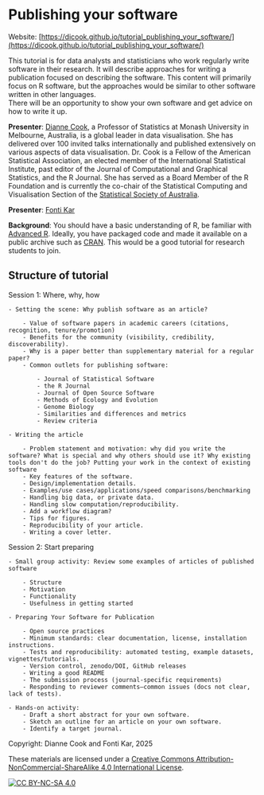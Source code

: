 # Publishing your software

Website: [https://dicook.github.io/tutorial_publishing_your_software/](https://dicook.github.io/tutorial_publishing_your_software/)

This tutorial is for data analysts and statisticians who work regularly write 
software in their research. It will describe approaches for writing a publication 
focused on describing the software. This content will primarily focus on R software, 
but the approaches would be similar to other software written in other languages.  
There will be an opportunity to show your own software and get advice on how to write it up. 

**Presenter**: [Dianne Cook](https://www.dicook.org), a Professor of 
Statistics at Monash University in Melbourne, Australia, is a global leader
in data visualisation. She has delivered over 100 invited talks 
internationally and published extensively on various aspects of data 
visualisation. Dr. Cook is a Fellow of the American Statistical 
Association, an elected member of the International Statistical 
Institute, past editor of the Journal of Computational and Graphical 
Statistics, and the R Journal. She has served as a Board Member of the 
R Foundation and is currently the co-chair of the Statistical Computing 
and Visualisation Section of the [Statistical Society of Australia](https://www.statsoc.org.au).

**Presenter**: [Fonti Kar](https://fontikar.github.io)

**Background**: You should have a basic understanding of R, be familiar 
with [Advanced R](https://adv-r.hadley.nz). Ideally, you have packaged code and made it 
available on a public archive such as [CRAN](https://cran.r-project.org). This would be a good 
tutorial for research students to join. 

## Structure of tutorial

Session 1: Where, why, how

    - Setting the scene: Why publish software as an article?
    
        - Value of software papers in academic careers (citations, recognition, tenure/promotion)
        - Benefits for the community (visibility, credibility, discoverability).
        - Why is a paper better than supplementary material for a regular paper?
        - Common outlets for publishing software: 
        
            - Journal of Statistical Software 
            - the R Journal 
            - Journal of Open Source Software 
            - Methods of Ecology and Evolution 
            - Genome Biology 
            - Similarities and differences and metrics
            - Review criteria

    - Writing the article
    
        - Problem statement and motivation: why did you write the software? What is special and why others should use it? Why existing tools don't do the job? Putting your work in the context of existing software
        - Key features of the software.
        - Design/implementation details.
        - Examples/use cases/applications/speed comparisons/benchmarking
        - Handling big data, or private data.
        - Handling slow computation/reproducibility.
        - Add a workflow diagram?
        - Tips for figures.
        - Reproducibility of your article.
        - Writing a cover letter.

Session 2: Start preparing

    - Small group activity: Review some examples of articles of published software

        - Structure
        - Motivation
        - Functionality
        - Usefulness in getting started

    - Preparing Your Software for Publication
    
        - Open source practices
        - Minimum standards: clear documentation, license, installation instructions.
        - Tests and reproducibility: automated testing, example datasets, vignettes/tutorials.
        - Version control, zenodo/DOI, GitHub releases
        - Writing a good README
        - The submission process (journal-specific requirements)
        - Responding to reviewer comments—common issues (docs not clear, lack of tests).

    - Hands-on activity: 
        - Draft a short abstract for your own software.
        - Sketch an outline for an article on your own software.
        - Identify a target journal.


Copyright: Dianne Cook and Fonti Kar, 2025

These materials are licensed under a
[Creative Commons Attribution-NonCommercial-ShareAlike 4.0 International License][cc-by-nc-sa].

[![CC BY-NC-SA 4.0][cc-by-nc-sa-image]][cc-by-nc-sa]

[cc-by-nc-sa]: http://creativecommons.org/licenses/by-nc-sa/4.0/
[cc-by-nc-sa-image]: https://licensebuttons.net/l/by-nc-sa/4.0/88x31.png
[cc-by-nc-sa-shield]: https://img.shields.io/badge/License-CC%20BY--NC--SA%204.0-lightgrey.svg

